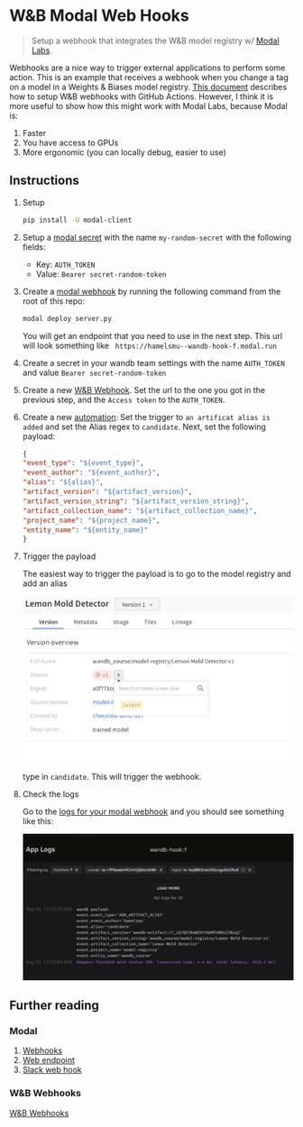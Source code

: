 
# W&B Modal Web Hooks
> Setup a webhook that integrates the W&B model registry w/ [Modal Labs](https://modal.com/).

Webhooks are a nice way to trigger external applications to perform some action.  This is an example that receives a webhook when you change a tag on a model in a Weights & Biases model registry.  [This document](https://wandb.ai/wandb/wandb-model-cicd/reports/Model-CI-CD-with-W-B--Vmlldzo0OTcwNDQw) describes how to setup W&B webhooks with GitHub Actions. However, I think it is more useful to show how this might work with Modal Labs, because Modal is:

1. Faster
2. You have access to GPUs
3. More ergonomic (you can locally debug, easier to use)

## Instructions

1. Setup

    ```bash
    pip install -U modal-client
    ```

1. Setup a [modal secret](https://modal.com/secrets) with the name `my-random-secret`  with the following fields:

    - Key: `AUTH_TOKEN`
    - Value: `Bearer secret-random-token`

1. Create a [modal webhook](https://modal.com/docs/guide/webhooks) by running the following command from the root of this repo: 

    ```bash
    modal deploy server.py
    ```

    You will get an endpoint that you need to use in the next step.  This url will look something like ` https://hamelsmu--wandb-hook-f.modal.run`

4. Create a secret in your wandb team settings with the name `AUTH_TOKEN` and value `Bearer secret-random-token`

5. Create a new [W&B Webhook](https://wandb.ai/wandb/wandb-model-cicd/reports/Model-CI-CD-with-W-B--Vmlldzo0OTcwNDQw). Set the url to the one you got in the previous step, and the `Access token` to the `AUTH_TOKEN`.  

6. Create a new [automation](https://wandb.ai/wandb/wandb-model-cicd/reports/Model-CI-CD-with-W-B--Vmlldzo0OTcwNDQw#1.-create-a-github-fine-grained-personal-access-token-(pat)): Set the trigger to `an artificat alias is added` and set the Alias regex to `candidate`.  Next, set the following payload:

    ```json
    {
    "event_type": "${event_type}",
    "event_author": "${event_author}",
    "alias": "${alias}",
    "artifact_version": "${artifact_version}",
    "artifact_version_string": "${artifact_version_string}",
    "artifact_collection_name": "${artifact_collection_name}",
    "project_name": "${project_name}",
    "entity_name": "${entity_name}"
    }
    ```

7. Trigger the payload

    The easiest way to trigger the payload is to go to the model registry and add an alias 

    ![](img/2023-08-03-14-12-32.png)

    type in `candidate`.  This will trigger the webhook.

8. Check the logs

    Go to the [logs for your modal webhook](https://modal.com/logs) and you should see something like this:

    ![](img/2023-08-03-14-13-58.png)

## Further reading

### Modal

1. [Webhooks](https://modal.com/docs/guide/webhooks)
2. [Web endpoint](https://modal.com/docs/guide/webhook-urls)
3. [Slack web hook](https://modal.com/docs/guide/ex/stable_diffusion_slackbot#slack-webhook)


### W&B Webhooks

[W&B Webhooks](https://wandb.ai/wandb/wandb-model-cicd/reports/Model-CI-CD-with-W-B--Vmlldzo0OTcwNDQw)


